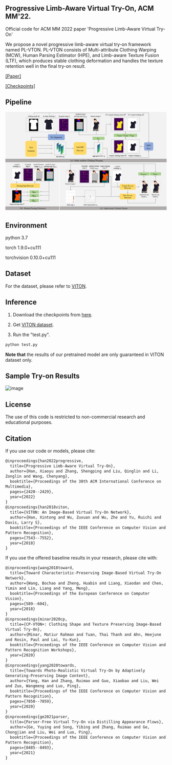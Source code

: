 ## Progressive Limb-Aware Virtual Try-On, ACM MM'22.
Official code for ACM MM 2022 paper 'Progressive Limb-Aware Virtual Try-On'

We propose a novel progressive limb-aware virtual try-on framework named PL-VTON. PL-VTON consists of Multi-attribute Clothing Warping (MCW), Human Parsing Estimator (HPE), and Limb-aware Texture Fusion (LTF), which produces stable clothing deformation and handles the texture retention well in the final try-on result.

[[Paper]](https://dl.acm.org/doi/10.1145/3503161.3547999)

[[Checkpoints]](https://drive.google.com/file/d/18KvqkWWbjI_GHkqF5HZes0RNB233DHPG/view?usp=share_link)

## Pipeline
![image](https://github.com/xyhanHIT/PL-VTON/blob/master/images/pipeline.png)

## Environment
python 3.7

torch 1.9.0+cu111

torchvision 0.10.0+cu111

## Dataset
For the dataset, please refer to [VITON](https://github.com/xthan/VITON).

## Inference
1. Download the checkpoints from [here](https://drive.google.com/file/d/1thkz_4uygbXbwqzj2IvQQovSNImSnveu/view?usp=share_link).

2. Get [VITON dataset](https://github.com/xthan/VITON).

3. Run the "test.py".
```bash
python test.py
```
**Note that** the results of our pretrained model are only guaranteed in VITON dataset only.

## Sample Try-on Results
  
![image](https://github.com/xyhanHIT/PL-VTON/blob/master/images/experiment.png)

## License
The use of this code is restricted to non-commercial research and educational purposes.

## Citation
If you use our code or models, please cite:
```
@inproceedings{han2022progressive,
  title={Progressive Limb-Aware Virtual Try-On},
  author={Han, Xiaoyu and Zhang, Shengping and Liu, Qinglin and Li, Zonglin and Wang, Chenyang},
  booktitle={Proceedings of the 30th ACM International Conference on Multimedia},
  pages={2420--2429},
  year={2022}
}
@inproceedings{han2018viton,
  title={VITON: An Image-Based Virtual Try-On Network},
  author={Han, Xintong and Wu, Zuxuan and Wu, Zhe and Yu, Ruichi and Davis, Larry S},
  booktitle={Proceedings of the IEEE Conference on Computer Vision and Pattern Recognition},
  pages={7543--7552},
  year={2018}
}
```
If you use the offered baseline results in your research, please cite with:
```
@inproceedings{wang2018toward,
  title={Toward Characteristic-Preserving Image-Based Virtual Try-On Network},
  author={Wang, Bochao and Zheng, Huabin and Liang, Xiaodan and Chen, Yimin and Lin, Liang and Yang, Meng},
  booktitle={Proceedings of the European Conference on Computer Vision},
  pages={589--604},
  year={2018}
}
@inproceedings{minar2020cp,
  title={CP-VTON+: Clothing Shape and Texture Preserving Image-Based Virtual Try-On},
  author={Minar, Matiur Rahman and Tuan, Thai Thanh and Ahn, Heejune and Rosin, Paul and Lai, Yu-Kun},
  booktitle={Proceedings of the IEEE Conference on Computer Vision and Pattern Recognition Workshops},
  year={2020}
}
@inproceedings{yang2020towards,
  title={Towards Photo-Realistic Virtual Try-On by Adaptively Generating-Preserving Image Content},
  author={Yang, Han and Zhang, Ruimao and Guo, Xiaobao and Liu, Wei and Zuo, Wangmeng and Luo, Ping},
  booktitle={Proceedings of the IEEE Conference on Computer Vision and Pattern Recognition},
  pages={7850--7859},
  year={2020}
}
@inproceedings{ge2021parser,
  title={Parser-Free Virtual Try-On via Distilling Appearance Flows},
  author={Ge, Yuying and Song, Yibing and Zhang, Ruimao and Ge, Chongjian and Liu, Wei and Luo, Ping},
  booktitle={Proceedings of the IEEE Conference on Computer Vision and Pattern Recognition},
  pages={8485--8493},
  year={2021}
}
```